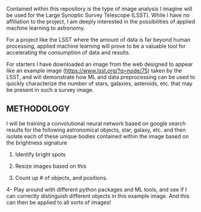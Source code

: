 Contained within this repository is the type of image analysis I imagine will be used for the Large Synoptic Survey Telescope (LSST). While I have no affiliation to the project, I am deeply interested in the possibilities of applied machine learning to astronomy. 

For a project like the LSST where the amount of data is far beyond human processing, applied machine learning will prove to be a valuable tool for accelerating the consumption of data and results. 


For starters I have downloaded an image from the web designed to appear like an example image (https://www.lsst.org/?q=node/75) taken by the LSST, and will demonstrate how ML and data preprocessing can be used to quickly characterize the number of stars, galaxies, asteroids, etc. that may be present in such a survey image.  



METHODOLOGY
-----------


I will be training a convolutional neural network based on google search results for the following astronomical objects, star, galaxy, etc. and then isolate each of these unique bodies contained within the image based on the brightness signature 


1. Identify bright spots

2. Resize images based on this

3. Count up # of objects, and positions. 

4- Play around with different python packages and ML tools, and see if I can correctly distinguish different objects in this example image. 
And this can then be applied to all sorts of images!
